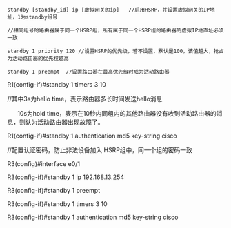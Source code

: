 
	standby [standby_id] ip [虚拟网关的ip]   //启用HSRP，并设置虚拟网关的IP地址，1为standby组号

	//相同组号的路由器属于同一个HSRP组，所有属于同一个HSRP组的路由器的虚拟IP地直址必须一致

	standby 1 priority 120 //设置HSRP的优先级，若不设置，默认是100，该值越大，抢占为活动路由器的优先权越高

	standby 1 preempt  //设置路由器在最高优先级时成为活动路由器

R1(config-if)#standby 1 timers 3 10

//其中3s为hello time，表示路由器多长时间发送hello消息

      10s为hold time，表示在10秒内同组内的其他路由器没有收到活动路由器的消息，则认为活动路由器出现故障了。

R1(config-if)#standby 1 authentication md5 key-string cisco

//配置认证密码，防止非法设备加入 HSRP组中，同一个组的密码一致




R3(config)#interface e0/1

R3(config-if)#standby 1 ip 192.168.13.254

R3(config-if)#standby 1 preempt

R3(config-if)#standby 1 timers 3 10

R3(config-if)#standby 1 authentication md5 key-string cisco